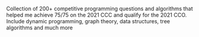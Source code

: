 Collection of 200+ competitive programming questions and algorithms that helped me achieve 75/75 on the 2021 CCC and qualify for the 2021 CCO. Include dynamic programming, graph theory, data structures, tree algorithms and much more
